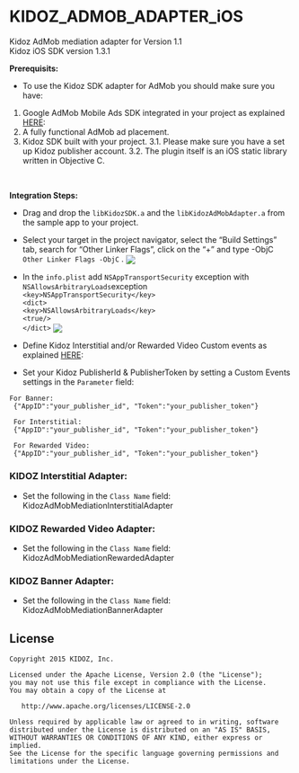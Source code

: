 


# KIDOZ_ADMOB_ADAPTER_iOS
Kidoz AdMob mediation adapter for Version 1.1  
Kidoz iOS SDK version 1.3.1
</br>

**Prerequisits:**
* To use the Kidoz SDK adapter for AdMob you should make sure you have:
1. Google AdMob Mobile Ads SDK integrated in your project as explained [HERE](https://developers.google.com/admob/ios/quick-start):
2. A fully functional AdMob ad placement.
3. Kidoz SDK built with your project.
3.1. Please make sure you have a set up Kidoz publisher account.
3.2. The plugin itself is an iOS static library written in Objective C.

</br>

**Integration Steps:**

* Drag and drop the `libKidozSDK.a` and the `libKidozAdMobAdapter.a` from the sample app to your project.
* Select your target in the project navigator, select the “Build Settings” tab, search for “Other Linker Flags”, click on the “+” and type -ObjC  `Other Linker Flags -ObjC`  .
<a href="url"><img src="https://cdn.kidoz.net/sdk/ios/KidozSdkSampleApp3.png" align="center"  ></a>

* In the  `info.plist`  add  `NSAppTransportSecurity`  exception with  `NSAllowsArbitraryLoads`exception  
`<key>NSAppTransportSecurity</key>`  
`<dict>`  
`<key>NSAllowsArbitraryLoads</key>`  
`<true/>`  
`</dict>`
<a href="url"><img src="https://cdn.kidoz.net/sdk/ios/KidozSdkSampleApp2.png" align="center"  ></a>

* Define Kidoz Interstitial and/or Rewarded Video Custom events as explained [HERE](https://support.google.com/admob/answer/3083407):
* Set your Kidoz PublisherId & PublisherToken by setting  a Custom Events settings in the `Parameter` field:
```
For Banner:
 {"AppID":"your_publisher_id", "Token":"your_publisher_token"}

 For Interstitial:
 {"AppID":"your_publisher_id", "Token":"your_publisher_token"}

 For Rewarded Video:
 {"AppID":"your_publisher_id", "Token":"your_publisher_token"}
```
 
### KIDOZ Interstitial Adapter:
* Set the following in the `Class Name` field: </br>
KidozAdMobMediationInterstitialAdapter

### KIDOZ Rewarded Video Adapter:
* Set the following in the `Class Name` field: </br>
KidozAdMobMediationRewardedAdapter

### KIDOZ Banner Adapter:
* Set the following in the `Class Name` field: </br>
KidozAdMobMediationBannerAdapter</br>

 

License
--------

    Copyright 2015 KIDOZ, Inc.

    Licensed under the Apache License, Version 2.0 (the "License");
    you may not use this file except in compliance with the License.
    You may obtain a copy of the License at

       http://www.apache.org/licenses/LICENSE-2.0

    Unless required by applicable law or agreed to in writing, software
    distributed under the License is distributed on an "AS IS" BASIS,
    WITHOUT WARRANTIES OR CONDITIONS OF ANY KIND, either express or implied.
    See the License for the specific language governing permissions and
    limitations under the License.

